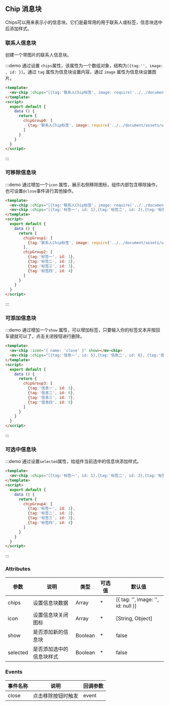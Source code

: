 ## Chip 消息块

Chips可以用来表示小的信息块。它们是最常用的用于联系人或标签，信息块选中后添加样式。

### 联系人信息块

创建一个带图片的联系人信息块。

:::demo 通过设置 `chips`属性，该属性为一个数组对象，结构为`[{tag:'', image: , id: }]`。通过 `tag` 属性为信息块设置内容，通过 `image` 属性为信息块设置图片。

```html
<template>
  <mv-chip :chips="[{tag:'联系人Chip标签', image: require('../../document/assets/user.jpg'), id: 1}]"></mv-chip>
</template>
<script>
  export default {
    data () {
      return {
        chipGroup0: [
          {tag:'联系人Chip标签', image: require('../../document/assets/user.jpg'), id: 1}
        ]
      }
    }
  }
</script>
```
:::

### 可移除信息块

:::demo 通过增加一个`icon` 属性，展示右侧移除图标，组件内部包含移除操作，也可设置`@close`事件进行其他操作。

```html
<template>
  <mv-chip :chips="[{tag:'联系人Chip标签', image: require('../../document/assets/user.jpg'), id: 1}]" :icon="{ name: 'close' }"></mv-chip>
  <mv-chip :chips="[{tag:'标签一', id: 1},{tag:'标签二', id: 2},{tag:'标签三', id: 3}, {tag:'标签四', id: 4}]" :icon="{ name: 'close' }"></mv-chip>
</template>
<script>
  export default {
    data () {
      return {
        chipGroup1: [
          {tag:'联系人Chip标签', image: require('../../document/assets/user.jpg'), id: 1}
        ],
        chipGroup2: [
          {tag:'标签一', id: 1},
          {tag:'标签二', id: 2},
          {tag:'标签三', id: 3},
          {tag:'标签四', id: 4}
        ]
      }
    }
  }
</script>
```
:::

### 可添加信息块

:::demo 通过增加一个`show` 属性，可以增加标签，只要输入你的标签文本并按回车键就可以了，点击关闭按钮进行删除。

```html
<template>
  <mv-chip :icon="{ name: 'close' }" show></mv-chip>
  <mv-chip :chips="[{tag:'信息一', id: 5},{tag:'信息二', id: 6}, {tag:'信息三', id: 7},{tag:'信息四', id: 8}]" show></mv-chip>
</template>
<script>
  export default {
    data () {
      return {
        chipGroup3: [
          {tag:'信息一', id: 5},
          {tag:'信息二', id: 6},
          {tag:'信息三', id: 7},
          {tag:'信息四', id: 8}
        ]
      }
    }
  }
</script>
```
:::

### 可选中信息块

:::demo 通过设置`selected`属性，给组件当前选中的信息块添加样式。

```html
<template>
  <mv-chip :chips="[{tag:'标签一', id: 1},{tag:'标签二', id: 2},{tag:'标签三', id: 3}, {tag:'标签四', id: 4}]" selected></mv-chip>
</template>
<script>
  export default {
    data () {
      return {
        chipGroup4: [
          {tag:'标签一', id: 1},
          {tag:'标签二', id: 2},
          {tag:'标签三', id: 3},
          {tag:'标签四', id: 4}
        ]
      }
    }
  }
</script>
```
:::

### Attributes
| 参数      | 说明    | 类型      | 可选值       | 默认值   |
|---------- |-------- |---------- |-------------  |-------- |
| chips | 设置信息块数据 | Array | * | [{ tag: '', image: '', id: null }] |
| icon | 设置信息块关闭图标 | Array | * | [String, Object] |
| show | 是否添加新的信息块 | Boolean | * | false |
| selected | 是否添加选中的信息块样式 | Boolean | * | false |

### Events
| 事件名称      | 说明    | 回调参数      |
|---------- |-------- |---------- |
| close | 点击移除按钮时触发 | event |



